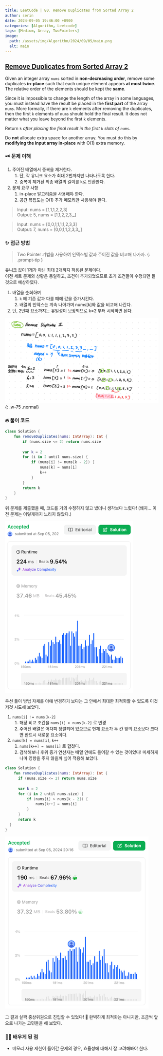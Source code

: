 ```yaml
---
title: LeetCode | 80. Remove Duplicates from Sorted Array 2
author: serin
date: 2024-09-05 19:46:00 +0900
categories: [Algorithm, Leetcode]
tags: [Medium, Array, TwoPointers]
image:
  path: /assets/img/Algorithm/2024/09/05/main.png
  alt: main
---
```


## [Remove Duplicates from Sorted Array 2](https://leetcode.com/problems/remove-duplicates-from-sorted-array-ii/description)

Given an integer array `nums` sorted in **non-decreasing order**, remove some duplicates **in-place** such that each unique element appears **at most twice**. The relative order of the elements should be kept the **same**.

Since it is impossible to change the length of the array in some languages, you must instead have the result be placed in the **first part** of the array `nums`. More formally, if there are `k` elements after removing the duplicates, then the first `k` elements of `nums` should hold the final result. It does not matter what you leave beyond the first `k` elements.

Return `k` *after placing the final result in the first `k` slots of `nums`*.

Do **not** allocate extra space for another array. You must do this by **modifying the input array in-place** with O(1) extra memory.


### 🗝️ 문제 이해
1. 주어진 배열에서 중복을 제거한다.
   1. 단, 각 유니크 요소가 최대 2번까지만 나타나도록 한다.
   2. 중복이 제거된 최종 배열의 길이를 k로 반환한다.
2. 문제 요구 사항
   1. in-place 알고리즘을 사용해야 한다.
   2. 공간 복잡도는 O(1) 추가 메모리만 사용해야 한다.

> Input: nums = [1,1,1,2,2,3]  
> Output: 5, nums = [1,1,2,2,3,_]

> Input: nums = [0,0,1,1,1,1,2,3,3]  
> Output: 7, nums = [0,0,1,1,2,3,3,_,_]


### ✨ 접근 방법

> Two Pointer 기법을 사용하여 인덱스별 값과 주어진 값을 비교해 나가자.
{: .prompt-tip }

유니크 값이 1개가 아닌 최대 2개까지 허용된 문제이다.  
이전 세트 문제와 상황은 동일하고, 조건이 추가되었으므로 초기 조건들이 수정되면 될 것으로 예상하였다.

1. 배열을 순회하며
   1. `k` 에 기존 값과 다를 때에 값을 증가시킨다.
   2. 배열의 인덱스는 계속 나아가며 nums[k]와 값을 비교해 나간다. 
2. 단, 2번째 요소까지는 유일성이 보장되므로 k=2 부터 시작하면 된다.

![example](/assets/img/Algorithm/2024/09/05/example.jpeg){: .w-75 .normal}

### 🔥 풀이 코드

```kotlin
class Solution {
    fun removeDuplicates(nums: IntArray): Int {
        if (nums.size <= 2) return nums.size
        
        var k = 2
        for (i in 2 until nums.size) {
            if (nums[i] != nums[k - 2]) {
                nums[k] = nums[i]
                k++
            }
        }
        return k
    }
}
```

위 문제를 제출했을 때, 코드를 거의 수정하지 않고 냈더니 생각보다 느렸다! (왜지... 이전 문제는 이렇게까지 느리지 않았다.)

![result](/assets/img/Algorithm/2024/09/05/result.png)

우선 풀이 방법 자체를 아얘 변경하기 보다는 그 안에서 최대한 최적화할 수 있도록 이것저것 시도해 보았다.  
1. `nums[i] != nums[k-2]`
   1. 해당 비교 조건을 `nums[i] > nums[k-2]` 로 변경
   2. 주어진 배열은 어차피 정렬되어 있으므로 현재 요소가 두 칸 앞의 요소보다 크다면 반드시 새로운 요소이다.
2. `nums[k] = nums[i]`, `k++`
   1. `nums[k++] = nums[i]` 로 합쳤다.
   2. 검색해보니 후위 증가 연산자는 배열 안에도 들어갈 수 있는 것이었다! 미세하게나마 영향을 주지 않을까 싶어 적용해 보았다.

```kotlin
class Solution {
    fun removeDuplicates(nums: IntArray): Int {
      if (nums.size <= 2) return nums.size
      
      var k = 2
      for (i in 2 until nums.size) {
          if (nums[i] > nums[k - 2]) {
              nums[k++] = nums[i]
          }
      }
      return k
  }
}
```

![result](/assets/img/Algorithm/2024/09/05/result2.png)

그 결과 살짝 중상위권으로 진입할 수 있었다! 👏 완벽하게 최적화는 아니지만, 조금씩 앞으로 나가는 고민들을 해 보았다.

### 🙆‍♀️ 배우게 된 점

- 메모리 사용 제한이 들어간 문제의 경우, 효율성에 대해서 잘 고려해봐야 한다.
